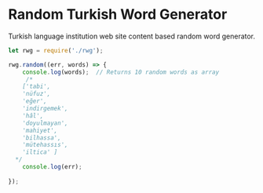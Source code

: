# Random Turkish Word Generator
Turkish language institution web site content based random word generator.

```js
let rwg = require('./rwg');

rwg.random((err, words) => {
    console.log(words);  // Returns 10 random words as array
     /*
    ['tabi',
    'nüfuz',
    'eğer',
    'indirgemek',
    'hâl',
    'doyulmayan',
    'mahiyet',
    'bilhassa',
    'mütehassıs',
    'iltica' ]
  */
    console.log(err);
    
});



```